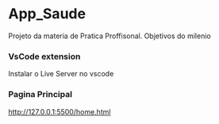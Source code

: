 # App_Saude

Projeto da materia de Pratica Proffisonal.
Objetivos do milenio

### VsCode extension
Instalar o Live Server no vscode

### Pagina Principal
http://127.0.0.1:5500/home.html
